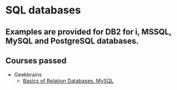 # SQL databases

## Examples are provided for DB2 for i, MSSQL, MySQL and PostgreSQL databases.

## Courses passed

* Geekbrains
    * [Basics of Relation Databases. MySQL](https://gb.ru/lessons/216512)